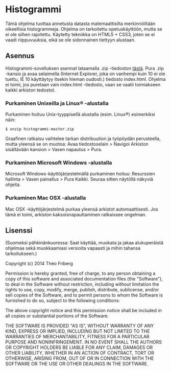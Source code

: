 # Histogrammi

Tämä ohjelma tuottaa annetusta datasta matemaattisilta merkinnöiltään oikeellisia histogrammeja. Ohjelma on tarkoitettu opetuskäyttöön, mutta se ei ole siihen rajoitettu. Käytetty tekniikka on HTML5 + CSS3, joten se ei vaadi riippuvuuksia, eikä se ole sidonnainen tiettyyn alustaan.

## Asennus

Histogrammi-sovelluksen asennat lataamalla .zip -tiedoston [tästä](https://github.com/nomelif/histogrammi/archive/master.zip). Pura .zip -kansio ja avaa selaimella (Internet Explorer, joka on vanhempi kuin 10 ei ole tuettu, IE 10 käyttäytyy itsekin hieman oudosti.) tiedosto index.html. Ohjelma ei toimi, jos puretaan vain index.html -tiedosto, vaan se vaatii toimiakseen kaikki arkiston tedostot.

### Purkaminen Unixeilla ja Linux® -alustalla

Purkaminen hoituu Unix-tyyppisellä alustalla (esim. Linux®) esimerkiksi näin:

    $ unzip histogrammi-master.zip

Graafinen ratkaisu vaihtelee tarkan distribuution ja työpöydän perusteella, mutta yleensä se on muotoa: Avaa tiedostoselain > Navigoi Arkiston sisältävään kansion > Vasen napautus > Pura.


### Purkaminen Microsoft Windows -alustalla

Microsoft Windows-käyttöjärjestelmällä purkaminen hoituu: Resurssien hallinta > Vasen painallus > Pura Kaikki. Seuraa sitten näytöllä näkyviä ohjeita.

### Purkaminen Mac OSX -alustalla

Mac OSX -käyttöjärjestelmä purkaa yleensä arkistot automaattisesti. Jos tämä ei toimi, arkiston kaksoisnapauttaminen ratkaissee ongelman.

## Lisenssi

(Suomeksi pähkinänkuoressa: Saat käyttää, muokata ja jakaa alukuperäistä ohjelmaa sekä muokkaamiasi versioita vapaasti ja mihin tahansa tarkoitukseen.)

Copyright (c) 2014 Théo Friberg

Permission is hereby granted, free of charge, to any person obtaining
a copy of this software and associated documentation files (the
"Software"), to deal in the Software without restriction, including
without limitation the rights to use, copy, modify, merge, publish,
distribute, sublicense, and/or sell copies of the Software, and to
permit persons to whom the Software is furnished to do so, subject to
the following conditions:

The above copyright notice and this permission notice shall be included
in all copies or substantial portions of the Software.

THE SOFTWARE IS PROVIDED "AS IS", WITHOUT WARRANTY OF ANY KIND,
EXPRESS OR IMPLIED, INCLUDING BUT NOT LIMITED TO THE WARRANTIES OF
MERCHANTABILITY, FITNESS FOR A PARTICULAR PURPOSE AND NONINFRINGEMENT.
IN NO EVENT SHALL THE AUTHORS OR COPYRIGHT HOLDERS BE LIABLE FOR ANY
CLAIM, DAMAGES OR OTHER LIABILITY, WHETHER IN AN ACTION OF CONTRACT,
TORT OR OTHERWISE, ARISING FROM, OUT OF OR IN CONNECTION WITH THE
SOFTWARE OR THE USE OR OTHER DEALINGS IN THE SOFTWARE.
